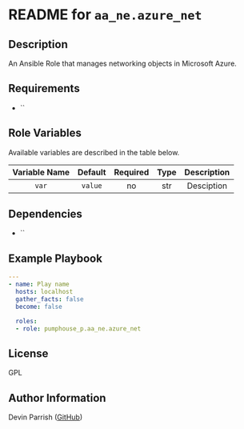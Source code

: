 # README for `aa_ne.azure_net`

## Description

An Ansible Role that manages networking objects in Microsoft Azure.

## Requirements

* ``

## Role Variables

Available variables are described in the table below.

| Variable Name | Default | Required | Type | Description |
|:-------------:|:-------:|:--------:|:----:|:-----------:|
|     `var`     | `value` |    no    | str  | Desciption  |


## Dependencies

* ``

## Example Playbook

```yaml
---
- name: Play name
  hosts: localhost
  gather_facts: false
  become: false

  roles:
  - role: pumphouse_p.aa_ne.azure_net
```

## License

GPL

## Author Information

Devin Parrish ([GitHub](https://github.com/pumphouse-p))